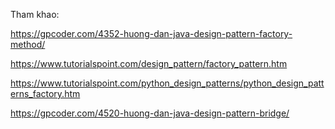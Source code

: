 Tham khao:

https://gpcoder.com/4352-huong-dan-java-design-pattern-factory-method/

https://www.tutorialspoint.com/design_pattern/factory_pattern.htm

https://www.tutorialspoint.com/python_design_patterns/python_design_patterns_factory.htm

https://gpcoder.com/4520-huong-dan-java-design-pattern-bridge/
